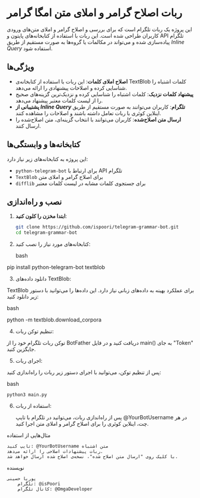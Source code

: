 # ربات اصلاح گرامر و املای متن امگا گرامر

این پروژه یک ربات تلگرام است که برای بررسی و اصلاح گرامر و املای متن‌های ورودی کاربران طراحی شده است. این ربات با استفاده از کتابخانه‌های پایتون و API تلگرام پیاده‌سازی شده و می‌تواند در مکالمات یا گروه‌ها به صورت مستقیم از طریق *Inline Query* استفاده شود.

## ویژگی‌ها

- **اصلاح املای کلمات**: این ربات با استفاده از کتابخانه‌ی TextBlob کلمات اشتباه را شناسایی کرده و اصلاحات پیشنهادی را ارائه می‌دهد.
- **پیشنهاد کلمات نزدیک**: کلمات اشتباه را شناسایی کرده و نزدیک‌ترین گزینه‌های صحیح را از لیست کلمات معتبر پیشنهاد می‌دهد.
- **پشتیبانی از *Inline Query* تلگرام**: کاربران می‌توانند به صورت مستقیم از طریق اینلاین کوئری با ربات تعامل داشته باشند و اصلاحات را مشاهده کنند.
- **ارسال متن اصلاح‌شده**: کاربران می‌توانند با انتخاب گزینه‌ای، متن اصلاح‌شده را ارسال کنند.

## کتابخانه‌ها و وابستگی‌ها

این پروژه به کتابخانه‌های زیر نیاز دارد:
- `python-telegram-bot` برای ارتباط با API تلگرام
- `TextBlob` برای اصلاح گرامر و املای متن
- `difflib` برای جستجوی کلمات مشابه در لیست کلمات معتبر

## نصب و راه‌اندازی

1. **ابتدا مخزن را کلون کنید**:

   ```bash
   git clone https://github.com/ispoori/telegram-grammar-bot.git
   cd telegram-grammar-bot

2. کتابخانه‌های مورد نیاز را نصب کنید:

    bash

pip install python-telegram-bot textblob

3. دانلود داده‌های TextBlob:

TextBlob برای عملکرد بهینه به داده‌های زبانی نیاز دارد. این داده‌ها را می‌توانید با دستور زیر دانلود کنید:

bash

python -m textblob.download_corpora

4. تنظیم توکن ربات:

توکن ربات تلگرام خود را از BotFather دریافت کنید و در فایل main() به جای "Token" جایگزین کنید.

5. اجرای ربات:

پس از تنظیم توکن، می‌توانید با اجرای دستور زیر ربات را راه‌اندازی کنید:

bash

    python3 main.py

6. استفاده از ربات:

    پس از راه‌اندازی ربات، می‌توانید در تلگرام با تایپ @YourBotUsername در هر چت، اینلاین کوئری را برای اصلاح گرامر و املای متن اجرا کنید.

مثال‌هایی از استفاده

    تایپ کنید: @YourBotUsername متن اشتباه
    ربات پیشنهادات اصلاحی را ارائه می‌دهد.
    با کلیک روی "ارسال متن اصلاح شده"، نسخه‌ی اصلاح شده ارسال خواهد شد.

نویسنده

    پوریا حسینی
        تلگرام: @isPoori
        کانال تلگرام: @OmgaDeveloper

